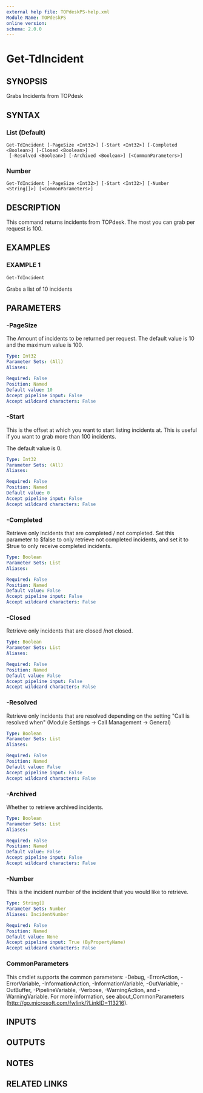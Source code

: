 ```yaml
---
external help file: TOPdeskPS-help.xml
Module Name: TOPdeskPS
online version:
schema: 2.0.0
---
```


# Get-TdIncident

## SYNOPSIS
Grabs Incidents from TOPdesk

## SYNTAX

### List (Default)
```
Get-TdIncident [-PageSize <Int32>] [-Start <Int32>] [-Completed <Boolean>] [-Closed <Boolean>]
 [-Resolved <Boolean>] [-Archived <Boolean>] [<CommonParameters>]
```

### Number
```
Get-TdIncident [-PageSize <Int32>] [-Start <Int32>] [-Number <String[]>] [<CommonParameters>]
```

## DESCRIPTION
This command returns incidents from TOPdesk.
The most you can grab per request is 100.

## EXAMPLES

### EXAMPLE 1
```
Get-TdIncident
```

Grabs a list of 10 incidents

## PARAMETERS

### -PageSize
The Amount of incidents to be returned per request.
The default value is 10 and the maximum value is 100.

```yaml
Type: Int32
Parameter Sets: (All)
Aliases:

Required: False
Position: Named
Default value: 10
Accept pipeline input: False
Accept wildcard characters: False
```

### -Start
This is the offset at which you want to start listing incidents at.
This is useful if you want to grab more than 100 incidents.

The default value is 0.

```yaml
Type: Int32
Parameter Sets: (All)
Aliases:

Required: False
Position: Named
Default value: 0
Accept pipeline input: False
Accept wildcard characters: False
```

### -Completed
Retrieve only incidents that are completed / not completed.
Set this parameter to $false to only retrieve not completed incidents, and set it to $true to only receive completed incidents.

```yaml
Type: Boolean
Parameter Sets: List
Aliases:

Required: False
Position: Named
Default value: False
Accept pipeline input: False
Accept wildcard characters: False
```

### -Closed
Retrieve only incidents that are closed /not closed.

```yaml
Type: Boolean
Parameter Sets: List
Aliases:

Required: False
Position: Named
Default value: False
Accept pipeline input: False
Accept wildcard characters: False
```

### -Resolved
Retrieve only incidents that are resolved depending on the setting "Call is resolved when" (Module Settings -\> Call Management -\> General)

```yaml
Type: Boolean
Parameter Sets: List
Aliases:

Required: False
Position: Named
Default value: False
Accept pipeline input: False
Accept wildcard characters: False
```

### -Archived
Whether to retrieve archived incidents.

```yaml
Type: Boolean
Parameter Sets: List
Aliases:

Required: False
Position: Named
Default value: False
Accept pipeline input: False
Accept wildcard characters: False
```

### -Number
This is the incident number of the incident that you would like to retrieve.

```yaml
Type: String[]
Parameter Sets: Number
Aliases: IncidentNumber

Required: False
Position: Named
Default value: None
Accept pipeline input: True (ByPropertyName)
Accept wildcard characters: False
```

### CommonParameters
This cmdlet supports the common parameters: -Debug, -ErrorAction, -ErrorVariable, -InformationAction, -InformationVariable, -OutVariable, -OutBuffer, -PipelineVariable, -Verbose, -WarningAction, and -WarningVariable.
For more information, see about_CommonParameters (http://go.microsoft.com/fwlink/?LinkID=113216).

## INPUTS

## OUTPUTS

## NOTES

## RELATED LINKS
